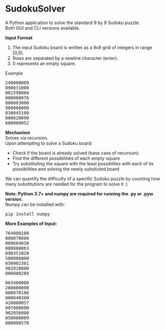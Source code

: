 # SudokuSolver
A Python application to solve the standard 9 by 9 Sudoku puzzle. <br>
Both GUI and CLI versions available.

<b>Input Format</b><br>
<ol>
  <li>The input Sudoku board is written as a 9x9 grid of integers in range [0,9].<br></li>
  <li>Rows are separated by a newline character (enter).<br></li>
  <li>0 represents an empty square.<br></li>
</ol>

Example
<pre>
240000009
090031000
001590080
000000076
000803000
960000000
030045100
000620090
600000052
</pre>

<b>Mechanism</b><br>
Solves via recursion.<br>
Upon attempting to solve a Sudoku board:
<ul>
  <li>Check if the board is already solved (base case of recursion)</li>
  <li>Find the different possibilities of each empty square</li>
  <li>Try substituting the square with the least possiblilies with each of its possibilities and solving the newly subsituted board</li>
</ul>

We can quantify the difficulty of a specific Sudoku puzzle by counting how many substitutions are needed for the program to solve it :)
  
<b>Note: Python 3.7+ and numpy are required for running the .py or .pyw version.</b><br>
Numpy can be installed with:
<pre>pip install numpy</pre>

<b>More Examples of Input:</b>
<pre>
764000100
000070806
809604030
000800063
090351020
580006000
050902301
902010000
006000289
</pre>
<pre>
063400000
200000090
000870106
000040300
420000057
007080000
902056000
050000009
000008570
</pre>
